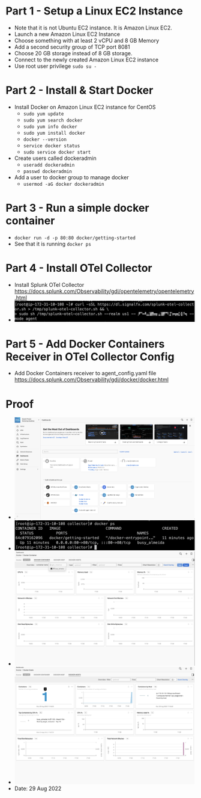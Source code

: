 # Part 1 - Setup a Linux EC2 Instance
- Note that it is not Ubuntu EC2 instance. It is Amazon Linux EC2.
- Launch a new Amazon Linux EC2 Instance
- Choose something with at least 2 vCPU and 8 GB Memory
- Add a second security group of TCP port 8081
- Choose 20 GB storage instead of 8 GB storage.
- Connect to the newly created Amazon Linux EC2 instance
- Use root user privilege `sudo su -`

# Part 2 - Install & Start Docker
- Install Docker on Amazon Linux EC2 instance for CentOS
    - `sudo yum update`
    - `sudo yum search docker`
    - `sudo yum info docker`
    - `sudo yum install docker`
    - `docker --version`
    - `service docker status`
    - `sudo service docker start`
- Create users called dockeradmin
    - `useradd dockeradmin`
    - `passwd dockeradmin`
- Add a user to docker group to manage docker 
    - `usermod -aG docker dockeradmin`

# Part 3 - Run a simple docker container
- `docker run -d -p 80:80 docker/getting-started`
- See that it is running `docker ps`

# Part 4 - Install OTel Collector
- Install Splunk OTel Collector https://docs.splunk.com/Observability/gdi/opentelemetry/opentelemetry.html
- ![](part4.png)

# Part 5 - Add Docker Containers Receiver in OTel Collector Config
- Add Docker Containers receiver to agent_config.yaml file https://docs.splunk.com/Observability/gdi/docker/docker.html


# Proof
- ![](Proof1.png)
- ![](Proof4.png)
- ![](Proof2.png)
- ![](Proof3.png)
- Date: 29 Aug 2022
